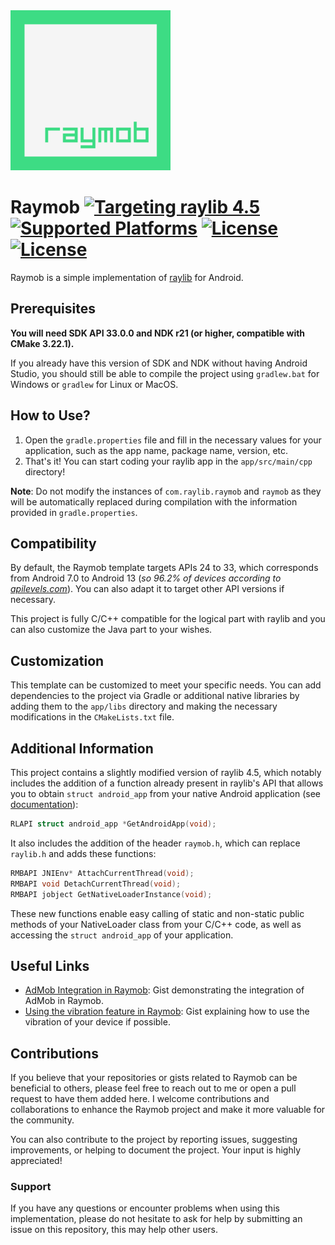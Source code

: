 <img src="app/src/main/ic_launcher-playstore.png" alt="raymob icon" width="256" height="256">

# Raymob [![Targeting raylib 4.5](https://img.shields.io/badge/raylib-4.5-3DDC84)](https://raylib.com) [![Supported Platforms](https://img.shields.io/badge/Platform-Android-3DDC84)](https://developer.android.com/) [![License](https://img.shields.io/badge/license-MIT-blue.svg)](LICENSE) [![License](https://img.shields.io/badge/license-zlib%2Flibpng-blue.svg)](LICENSE)

Raymob is a simple implementation of [raylib](https://www.raylib.com/) for Android.

## Prerequisites

**You will need SDK API 33.0.0 and NDK r21 (or higher, compatible with CMake 3.22.1).**

If you already have this version of SDK and NDK without having Android Studio, you should still be able to compile the project using `gradlew.bat` for Windows or `gradlew` for Linux or MacOS.

## How to Use?

1. Open the `gradle.properties` file and fill in the necessary values for your application, such as the app name, package name, version, etc.
2. That's it! You can start coding your raylib app in the `app/src/main/cpp` directory!

**Note**: Do not modify the instances of `com.raylib.raymob` and `raymob` as they will be automatically replaced during compilation with the information provided in `gradle.properties`.

## Compatibility

By default, the Raymob template targets APIs 24 to 33, which corresponds from Android 7.0 to Android 13 (_so 96.2% of devices according to [apilevels.com](https://apilevels.com/)_). You can also adapt it to target other API versions if necessary.

This project is fully C/C++ compatible for the logical part with raylib and you can also customize the Java part to your wishes.

## Customization

This template can be customized to meet your specific needs. You can add dependencies to the project via Gradle or additional native libraries by adding them to the `app/libs` directory and making the necessary modifications in the `CMakeLists.txt` file.

## Additional Information

This project contains a slightly modified version of raylib 4.5, which notably includes the addition of a function already present in raylib's API that allows you to obtain `struct android_app` from your native Android application (see [documentation](https://developer.android.com/reference/games/game-activity/structandroid/app)):
```c
RLAPI struct android_app *GetAndroidApp(void);
```

It also includes the addition of the header `raymob.h`, which can replace `raylib.h` and adds these functions:
```c
RMBAPI JNIEnv* AttachCurrentThread(void);
RMBAPI void DetachCurrentThread(void);
RMBAPI jobject GetNativeLoaderInstance(void);
```

These new functions enable easy calling of static and non-static public methods of your NativeLoader class from your C/C++ code, as well as accessing the `struct android_app` of your application.

## Useful Links

- [AdMob Integration in Raymob](https://gist.github.com/Bigfoot71/b3a658458ece93ddcb06f4c78f85076a): Gist demonstrating the integration of AdMob in Raymob.
- [Using the vibration feature in Raymob](https://gist.github.com/Bigfoot71/2c89864354a9254ce555f2eca1961590): Gist explaining how to use the vibration of your device if possible.

## Contributions

If you believe that your repositories or gists related to Raymob can be beneficial to others, please feel free to reach out to me or open a pull request to have them added here.
I welcome contributions and collaborations to enhance the Raymob project and make it more valuable for the community.

You can also contribute to the project by reporting issues, suggesting improvements, or helping to document the project. Your input is highly appreciated!

### Support

If you have any questions or encounter problems when using this implementation, please do not hesitate to ask for help by submitting an issue on this repository, this may help other users.

